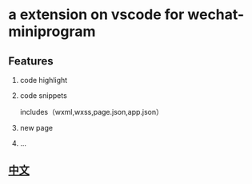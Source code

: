 # a extension on vscode for wechat-miniprogram 


## Features

1. code highlight

2. code snippets

    includes（wxml,wxss,page.json,app.json）

3. new page

4. ...


## [中文](README-cn.md)
